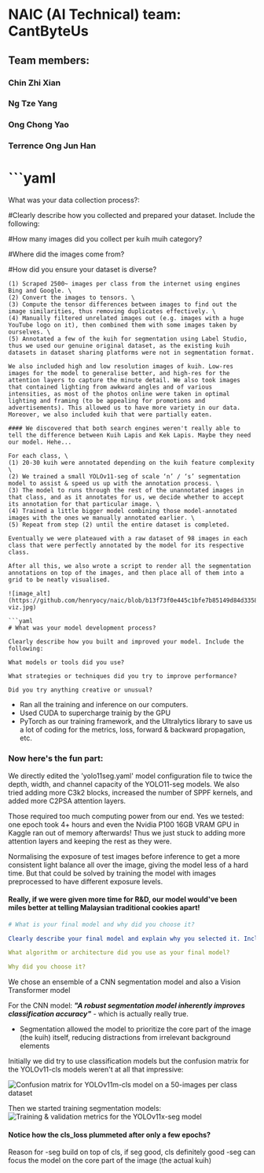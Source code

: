 # NAIC (AI Technical) team: CantByteUs
## Team members:
### Chin Zhi Xian
### Ng Tze Yang
### Ong Chong Yao
### Terrence Ong Jun Han

# ```yaml
What was your data collection process?:

#Clearly describe how you collected and prepared your dataset. Include the following:

#How many images did you collect per kuih muih category?

#Where did the images come from?

#How did you ensure your dataset is diverse?
```
(1) Scraped 2500~ images per class from the internet using engines Bing and Google. \
(2) Convert the images to tensors. \
(3) Compute the tensor differences between images to find out the image similarities, thus removing duplicates effectively. \
(4) Manually filtered unrelated images out (e.g. images with a huge YouTube logo on it), then combined them with some images taken by ourselves. \
(5) Annotated a few of the kuih for segmentation using Label Studio, thus we used our genuine original dataset, as the existing kuih datasets in dataset sharing platforms were not in segmentation format.

We also included high and low resolution images of kuih. Low-res images for the model to generalise better, and high-res for the attention layers to capture the minute detail. We also took images that contained lighting from awkward angles and of various intensities, as most of the photos online were taken in optimal lighting and framing (to be appealing for promotions and advertisements). This allowed us to have more variety in our data. Moreover, we also included kuih that were partially eaten.

#### We discovered that both search engines weren't really able to tell the difference between Kuih Lapis and Kek Lapis. Maybe they need our model. Hehe...

For each class, \
(1) 20-30 kuih were annotated depending on the kuih feature complexity \
(2) We trained a small YOLOv11-seg of scale ‘n’ / ‘s’ segmentation model to assist & speed us up with the annotation process. \
(3) The model to runs through the rest of the unannotated images in that class, and as it annotates for us, we decide whether to accept its annotation for that particular image. \
(4) Trained a little bigger model combining those model-annotated images with the ones we manually annotated earlier. \
(5) Repeat from step (2) until the entire dataset is completed.

Eventually we were plateaued with a raw dataset of 98 images in each class that were perfectly annotated by the model for its respective class.

After all this, we also wrote a script to render all the segmentation annotations on top of the images, and then place all of them into a grid to be neatly visualised.

![image_alt](https://github.com/henryocy/naic/blob/b13f73f0e445c1bfe7b85149d84d335863b27158/val-viz.jpg)

```yaml
# What was your model development process?

Clearly describe how you built and improved your model. Include the following:

What models or tools did you use?

What strategies or techniques did you try to improve performance?

Did you try anything creative or unusual?
```
- Ran all the training and inference on our computers.
- Used CUDA to supercharge trainig by the GPU
- PyTorch as our training framework, and the Ultralytics library to save us a lot of coding for the metrics, loss, forward & backward propagation, etc.

### Now here's the fun part:
We directly edited the 'yolo11seg.yaml' model configuration file to twice the depth, width, and channel capacity of the YOLO11-seg models. We also tried adding more C3k2 blocks, increased the number of SPPF kernels, and added more C2PSA attention layers.

Those required too much computing power from our end. Yes we tested: one epoch took 4+ hours and even the Nvidia P100 16GB VRAM GPU in Kaggle ran out of memory afterwards! Thus we just stuck to adding more attention layers and keeping the rest as they were.

Normalising the exposure of test images before inference to get a more consistent light balance all over the image, giving the model less of a hard time. But that could be solved by training the model with images preprocessed to have different exposure levels.

#### Really, if we were given more time for R&D, our model would've been miles better at telling Malaysian traditional cookies apart!

```yaml
# What is your final model and why did you choose it?

Clearly describe your final model and explain why you selected it. Include the following:

What algorithm or architecture did you use as your final model?

Why did you choose it?
```

We chose an ensemble of a CNN segmentation model and also a Vision Transformer model

For the CNN model:
***"A robust segmentation model inherently improves classification accuracy"*** - which is actually really true.

- Segmentation allowed the model to prioritize the core part of the image (the kuih) itself, reducing distractions from irrelevant background elements 

Initially we did try to use classification models but the confusion matrix for the YOLOv11-cls models weren't at all that impressive:

![Confusion matrix for YOLOv11m-cls model on a 50-images per class dataset](https://github.com/henryocy/naic/blob/b13f73f0e445c1bfe7b85149d84d335863b27158/confusion_matrix_cls.png)

Then we started training segmentation models:
![Training & validation metrics for the YOLOv11x-seg model](https://github.com/henryocy/naic/blob/b13f73f0e445c1bfe7b85149d84d335863b27158/seg-metrics.png)
#### Notice how the cls_loss plummeted after only a few epochs?

Reason for
-seg build on top of cls, if seg good, cls definitely good
-seg can focus the model on the core part of the image (the actual kuih)

